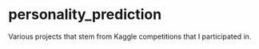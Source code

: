 # personality_prediction

Various projects that stem from Kaggle competitions that I participated in.
